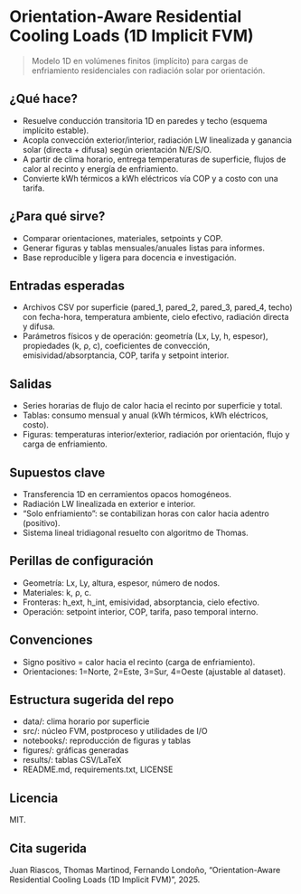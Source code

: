 # Orientation-Aware Residential Cooling Loads (1D Implicit FVM)

> Modelo 1D en volúmenes finitos (implícito) para cargas de enfriamiento residenciales con radiación solar por orientación.

## ¿Qué hace?

* Resuelve conducción transitoria 1D en paredes y techo (esquema implícito estable).
* Acopla convección exterior/interior, radiación LW linealizada y ganancia solar (directa + difusa) según orientación N/E/S/O.
* A partir de clima horario, entrega temperaturas de superficie, flujos de calor al recinto y energía de enfriamiento.
* Convierte kWh térmicos a kWh eléctricos vía COP y a costo con una tarifa.

## ¿Para qué sirve?

* Comparar orientaciones, materiales, setpoints y COP.
* Generar figuras y tablas mensuales/anuales listas para informes.
* Base reproducible y ligera para docencia e investigación.

## Entradas esperadas

* Archivos CSV por superficie (pared_1, pared_2, pared_3, pared_4, techo) con fecha-hora, temperatura ambiente, cielo efectivo, radiación directa y difusa.
* Parámetros físicos y de operación: geometría (Lx, Ly, h, espesor), propiedades (k, ρ, c), coeficientes de convección, emisividad/absorptancia, COP, tarifa y setpoint interior.

## Salidas

* Series horarias de flujo de calor hacia el recinto por superficie y total.
* Tablas: consumo mensual y anual (kWh térmicos, kWh eléctricos, costo).
* Figuras: temperaturas interior/exterior, radiación por orientación, flujo y carga de enfriamiento.

## Supuestos clave

* Transferencia 1D en cerramientos opacos homogéneos.
* Radiación LW linealizada en exterior e interior.
* “Solo enfriamiento”: se contabilizan horas con calor hacia adentro (positivo).
* Sistema lineal tridiagonal resuelto con algoritmo de Thomas.

## Perillas de configuración

* Geometría: Lx, Ly, altura, espesor, número de nodos.
* Materiales: k, ρ, c.
* Fronteras: h_ext, h_int, emisividad, absorptancia, cielo efectivo.
* Operación: setpoint interior, COP, tarifa, paso temporal interno.

## Convenciones

* Signo positivo = calor hacia el recinto (carga de enfriamiento).
* Orientaciones: 1=Norte, 2=Este, 3=Sur, 4=Oeste (ajustable al dataset).

## Estructura sugerida del repo

* data/: clima horario por superficie
* src/: núcleo FVM, postproceso y utilidades de I/O
* notebooks/: reproducción de figuras y tablas
* figures/: gráficas generadas
* results/: tablas CSV/LaTeX
* README.md, requirements.txt, LICENSE

## Licencia

MIT.

## Cita sugerida

Juan Riascos, Thomas Martinod, Fernando Londoño, “Orientation-Aware Residential Cooling Loads (1D Implicit FVM)”, 2025.
